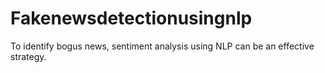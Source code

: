 # Fakenewsdetectionusingnlp 
To identify bogus news, sentiment analysis using NLP can be an effective strategy. 
